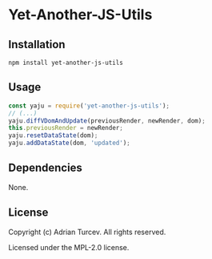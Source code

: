 # Yet-Another-JS-Utils

## Installation

```
npm install yet-another-js-utils
```

## Usage

```js
const yaju = require('yet-another-js-utils');
// (...)
yaju.diffVDomAndUpdate(previousRender, newRender, dom);
this.previousRender = newRender;
yaju.resetDataState(dom);
yaju.addDataState(dom, 'updated');
```

## Dependencies

None.

## License

Copyright (c) Adrian Turcev. All rights reserved.

Licensed under the MPL-2.0 license.
